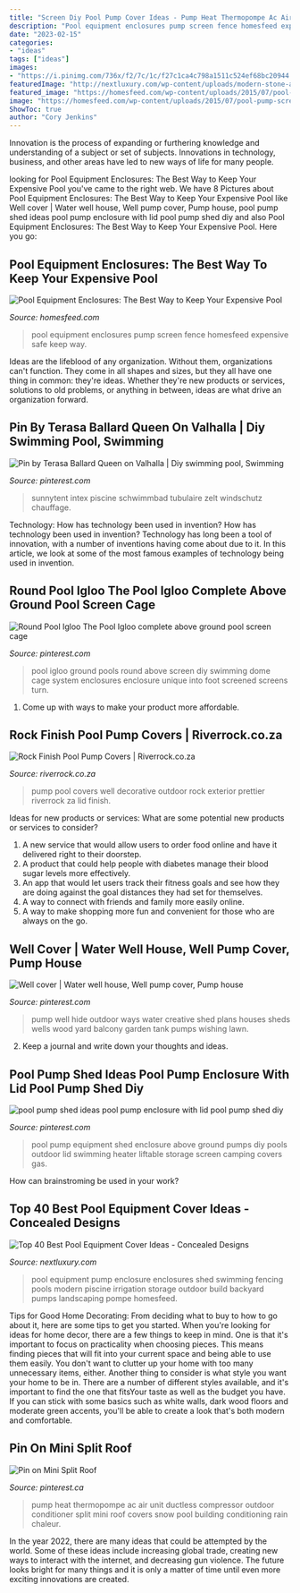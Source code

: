 ```yaml
---
title: "Screen Diy Pool Pump Cover Ideas - Pump Heat Thermopompe Ac Air Unit Ductless Compressor Outdoor Conditioner Split Mini Roof Covers Snow Pool Building Conditioning Rain Chaleur"
description: "Pool equipment enclosures pump screen fence homesfeed expensive safe keep way"
date: "2023-02-15"
categories:
- "ideas"
tags: ["ideas"]
images:
- "https://i.pinimg.com/736x/f2/7c/1c/f27c1ca4c798a1511c524ef68bc20944.jpg"
featuredImage: "http://nextluxury.com/wp-content/uploads/modern-stone-and-stucco-pool-equipment-enclosure-ideas.jpg"
featured_image: "https://homesfeed.com/wp-content/uploads/2015/07/pool-pump-screen-pool-equipment-enclosures-with-wooden-fence-and-white-wall-plus-granite-flooring.jpg"
image: "https://homesfeed.com/wp-content/uploads/2015/07/pool-pump-screen-pool-equipment-enclosures-with-wooden-fence-and-white-wall-plus-granite-flooring.jpg"
ShowToc: true
author: "Cory Jenkins"
---
```



Innovation is the process of expanding or furthering knowledge and understanding of a subject or set of subjects. Innovations in technology, business, and other areas have led to new ways of life for many people.

	

		
looking for Pool Equipment Enclosures: The Best Way to Keep Your Expensive Pool you've came to the right web. We have 8 Pictures about Pool Equipment Enclosures: The Best Way to Keep Your Expensive Pool like Well cover | Water well house, Well pump cover, Pump house, pool pump shed ideas pool pump enclosure with lid pool pump shed diy and also Pool Equipment Enclosures: The Best Way to Keep Your Expensive Pool. Here you go:
		
    
## Pool Equipment Enclosures: The Best Way To Keep Your Expensive Pool

<img loading=lazy src="https://homesfeed.com/wp-content/uploads/2015/07/pool-pump-screen-pool-equipment-enclosures-with-wooden-fence-and-white-wall-plus-granite-flooring.jpg" onerror="this.onerror=null;this.src='https://tse4.mm.bing.net/th?id=OIP.kYBDmnYmBhjs588JCGzjygHaFj&amp;pid=15.1';" alt="Pool Equipment Enclosures: The Best Way to Keep Your Expensive Pool">

_Source: homesfeed.com_

>pool equipment enclosures pump screen fence homesfeed expensive safe keep way. 

	

Ideas are the lifeblood of any organization. Without them, organizations can't function. They come in all shapes and sizes, but they all have one thing in common: they're ideas. Whether they're new products or services, solutions to old problems, or anything in between, ideas are what drive an organization forward.

    
## Pin By Terasa Ballard Queen On Valhalla | Diy Swimming Pool, Swimming

<img loading=lazy src="https://i.pinimg.com/originals/d8/3e/35/d83e352d83d888657ba10a67fc5f4b61.jpg" onerror="this.onerror=null;this.src='https://tse2.mm.bing.net/th?id=OIP.JztSuEydufNiuzPnmfYSbAHaDO&amp;pid=15.1';" alt="Pin by Terasa Ballard Queen on Valhalla | Diy swimming pool, Swimming">

_Source: pinterest.com_

>sunnytent intex piscine schwimmbad tubulaire zelt windschutz chauffage. 

	

Technology: How has technology been used in invention?
How has technology been used in invention? Technology has long been a tool of innovation, with a number of inventions having come about due to it. In this article, we look at some of the most famous examples of technology being used in invention.

    
## Round Pool Igloo The Pool Igloo Complete Above Ground Pool Screen Cage

<img loading=lazy src="https://i.pinimg.com/736x/06/7c/d5/067cd5e4292c693a04681898fcae4828--swimmingpools-ground-pools.jpg" onerror="this.onerror=null;this.src='https://tse4.mm.bing.net/th?id=OIP.BT45ihU1nMgX8NhmAJ-xyAHaFi&amp;pid=15.1';" alt="Round Pool Igloo The Pool Igloo complete above ground pool screen cage">

_Source: pinterest.com_

>pool igloo ground pools round above screen diy swimming dome cage system enclosures enclosure unique into foot screened screens turn. 

	

1. Come up with ways to make your product more affordable.

    
## Rock Finish Pool Pump Covers | Riverrock.co.za

<img loading=lazy src="http://www.riverrock.co.za/wp-content/uploads/2008/08/pool-pump-cover-no-2.jpg" onerror="this.onerror=null;this.src='https://tse4.mm.bing.net/th?id=OIP.JF7Xqy39aJVUkFWgFou1CQHaFj&amp;pid=15.1';" alt="Rock Finish Pool Pump Covers | Riverrock.co.za">

_Source: riverrock.co.za_

>pump pool covers well decorative outdoor rock exterior prettier riverrock za lid finish. 

	

Ideas for new products or services: What are some potential new products or services to consider?
1. A new service that would allow users to order food online and have it delivered right to their doorstep.
2. A product that could help people with diabetes manage their blood sugar levels more effectively.
3. An app that would let users track their fitness goals and see how they are doing against the goal distances they had set for themselves.
4. A way to connect with friends and family more easily online.
5. A way to make shopping more fun and convenient for those who are always on the go.

    
## Well Cover | Water Well House, Well Pump Cover, Pump House

<img loading=lazy src="https://i.pinimg.com/736x/56/97/8c/56978cc7491b945d5d6e48d263d5ab32--outdoor-ideas-wells.jpg" onerror="this.onerror=null;this.src='https://tse4.mm.bing.net/th?id=OIP.41E_7haaXiu-DrX4hwugMwHaJ4&amp;pid=15.1';" alt="Well cover | Water well house, Well pump cover, Pump house">

_Source: pinterest.com_

>pump well hide outdoor ways water creative shed plans houses sheds wells wood yard balcony garden tank pumps wishing lawn. 

	

2. Keep a journal and write down your thoughts and ideas.

    
## Pool Pump Shed Ideas Pool Pump Enclosure With Lid Pool Pump Shed Diy

<img loading=lazy src="https://i.pinimg.com/736x/f2/7c/1c/f27c1ca4c798a1511c524ef68bc20944.jpg" onerror="this.onerror=null;this.src='https://tse3.mm.bing.net/th?id=OIP.Wq13fyZJqy3p6tRfPAMhUQHaJ4&amp;pid=15.1';" alt="pool pump shed ideas pool pump enclosure with lid pool pump shed diy">

_Source: pinterest.com_

>pool pump equipment shed enclosure above ground pumps diy pools outdoor lid swimming heater liftable storage screen camping covers gas. 

	

How can brainstroming be used in your work?
 

    
## Top 40 Best Pool Equipment Cover Ideas - Concealed Designs

<img loading=lazy src="http://nextluxury.com/wp-content/uploads/modern-stone-and-stucco-pool-equipment-enclosure-ideas.jpg" onerror="this.onerror=null;this.src='https://tse3.mm.bing.net/th?id=OIP.FbWwFw6YZ8GuYH63-bbWFgHaFj&amp;pid=15.1';" alt="Top 40 Best Pool Equipment Cover Ideas - Concealed Designs">

_Source: nextluxury.com_

>pool equipment pump enclosure enclosures shed swimming fencing pools modern piscine irrigation storage outdoor build backyard pumps landscaping pompe homesfeed. 

	

Tips for Good Home Decorating: From deciding what to buy to how to go about it, here are some tips to get you started.
When you're looking for ideas for home decor, there are a few things to keep in mind. One is that it's important to focus on practicality when choosing pieces. This means finding pieces that will fit into your current space and being able to use them easily. You don't want to clutter up your home with too many unnecessary items, either. Another thing to consider is what style you want your home to be in. There are a number of different styles available, and it's important to find the one that fitsYour taste as well as the budget you have. If you can stick with some basics such as white walls, dark wood floors and moderate green accents, you'll be able to create a look that's both modern and comfortable.

    
## Pin On Mini Split Roof

<img loading=lazy src="https://i.pinimg.com/736x/15/21/d1/1521d1969d116de98956bcc9028b5884--water-systems-heat-pump.jpg" onerror="this.onerror=null;this.src='https://tse3.mm.bing.net/th?id=OIP.HxsmImVUERBiH4kPuFJLEwHaJS&amp;pid=15.1';" alt="Pin on Mini Split Roof">

_Source: pinterest.ca_

>pump heat thermopompe ac air unit ductless compressor outdoor conditioner split mini roof covers snow pool building conditioning rain chaleur. 

	

In the year 2022, there are many ideas that could be attempted by the world. Some of these ideas include increasing global trade, creating new ways to interact with the internet, and decreasing gun violence. The future looks bright for many things and it is only a matter of time until even more exciting innovations are created.

